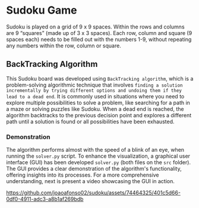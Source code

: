 # Sudoku Game
Sudoku is played on a grid of 9 x 9 spaces. Within the rows and columns are 9 “squares” (made up of 3 x 3 spaces). Each row, column and square (9 spaces each) needs to be filled out with the numbers 1-9, without repeating any numbers within the row, column or square.

## BackTracking Algorithm
This Sudoku board was developed using `BackTracking algorithm`, which is a problem-solving algorithmic technique that involves `finding a solution incrementally by trying different options and undoing them if they lead to a dead end`. It is commonly used in situations where you need to explore multiple possibilities to solve a problem, like searching for a path in a maze or solving puzzles like Sudoku. When a dead end is reached, the algorithm backtracks to the previous decision point and explores a different path until a solution is found or all possibilities have been exhausted.

### Demonstration
The algorithm performs almost with the speed of a blink of an eye, when running the `solver.py` script. To enhance the visualization, a graphical user interface (GUI) has been developed `solver.py` (both files on the `src` folder). The GUI provides a clear demonstration of the algorithm's functionality, offering insights into its processes. For a more comprehensive understanding, next is present a video showcasing the GUI in action.

https://github.com/joaoafonso02/sudoku/assets/74464325/401c5d66-0df0-4911-adc3-a8b1af269bdb

